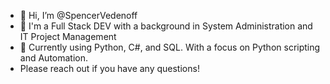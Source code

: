 - 👋 Hi, I’m @SpencerVedenoff
- 👀 I'm a Full Stack DEV with a background in System Administration and IT Project Management
- 🌱 Currently using Python, C#, and SQL. With a focus on Python scripting and Automation.
- Please reach out if you have any questions!
